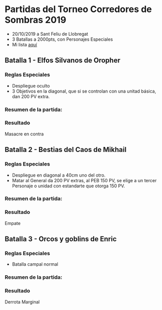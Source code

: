 # Partidas del Torneo Corredores de Sombras 2019

* 20/10/2019 a Sant Feliu de Llobregat
* 3 Batallas a 2000pts, con Personajes Especiales
* Mi lista [aquí](../llistes/bretonia_corredores_2019.html)

## Batalla 1 - Elfos Silvanos de Oropher
### Reglas Especiales
* Despliegue oculto
* 3 Objetivos en la diagonal, que si se controlan con una unitad básica, dan 200 PV extra.

### Resumen de la partida:

### Resultado 
Masacre en contra


## Batalla 2 - Bestias del Caos de Mikhail
### Reglas Especiales
* Despliegue en diagonal a 40cm uno del otro.
* Matar al General da 200 PV extras, al PEB 150 PV, se elige a un tercer Personaje o unidad con estandarte que otorga 150 PV.

### Resumen de la partida:

### Resultado 
Empate



## Batalla 3 - Orcos y goblins de Enric
### Reglas Especiales
* Batalla campal normal

### Resumen de la partida:

### Resultado 
Derrota Marginal
